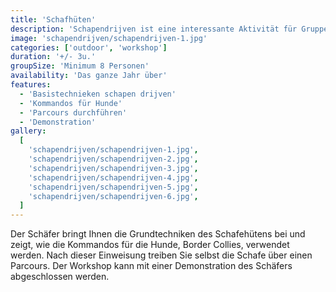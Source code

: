 ```yaml
---
title: 'Schafhüten'
description: 'Schapendrijven ist eine interessante Aktivität für Gruppen, die gerne die Natur und die Schönheit der Umgebung genießen möchten.'
image: 'schapendrijven/schapendrijven-1.jpg'
categories: ['outdoor', 'workshop']
duration: '+/- 3u.'
groupSize: 'Minimum 8 Personen'
availability: 'Das ganze Jahr über'
features:
  - 'Basistechnieken schapen drijven'
  - 'Kommandos für Hunde'
  - 'Parcours durchführen'
  - 'Demonstration'
gallery:
  [
    'schapendrijven/schapendrijven-1.jpg',
    'schapendrijven/schapendrijven-2.jpg',
    'schapendrijven/schapendrijven-3.jpg',
    'schapendrijven/schapendrijven-4.jpg',
    'schapendrijven/schapendrijven-5.jpg',
    'schapendrijven/schapendrijven-6.jpg',
  ]
---
```


Der Schäfer bringt Ihnen die Grundtechniken des Schafehütens bei und zeigt, wie die Kommandos für die Hunde, Border Collies, verwendet werden. Nach dieser Einweisung treiben Sie selbst die Schafe über einen Parcours. Der Workshop kann mit einer Demonstration des Schäfers abgeschlossen werden.
